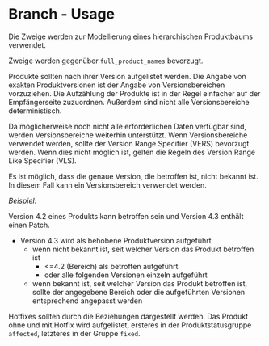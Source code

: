# Branch - Usage

Die Zweige werden zur Modellierung eines hierarchischen Produktbaums verwendet.

Zweige werden gegenüber `full_product_names` bevorzugt.

Produkte sollten nach ihrer Version aufgelistet werden.
Die Angabe von exakten Produktversionen ist der Angabe von Versionsbereichen vorzuziehen.
Die Aufzählung der Produkte ist in der Regel einfacher auf der Empfängerseite zuzuordnen.
Außerdem sind nicht alle Versionsbereiche deterministisch.

Da möglicherweise noch nicht alle erforderlichen Daten verfügbar sind, werden Versionsbereiche weiterhin unterstützt.
Wenn Versionsbereiche verwendet werden, sollte der Version Range Specifier (VERS) bevorzugt werden.
Wenn dies nicht möglich ist, gelten die Regeln des Version Range Like Specifier (VLS).

Es ist möglich, dass die genaue Version, die betroffen ist, nicht bekannt ist. In diesem Fall kann ein Versionsbereich verwendet werden.

*Beispiel:*

Version 4.2 eines Produkts kann betroffen sein und Version 4.3 enthält einen Patch.

- Version 4.3 wird als behobene Produktversion aufgeführt
  - wenn nicht bekannt ist, seit welcher Version das Produkt betroffen ist
    - <=4.2 (Bereich) als betroffen aufgeführt
    - oder alle folgenden Versionen einzeln aufgeführt
  - wenn bekannt ist, seit welcher Version das Produkt betroffen ist, sollte der angegebene Bereich oder die aufgeführten Versionen entsprechend angepasst werden

Hotfixes sollten durch die Beziehungen dargestellt werden. Das Produkt ohne und mit Hotfix wird aufgelistet, ersteres in der Produktstatusgruppe `affected`, letzteres in der Gruppe `fixed`.